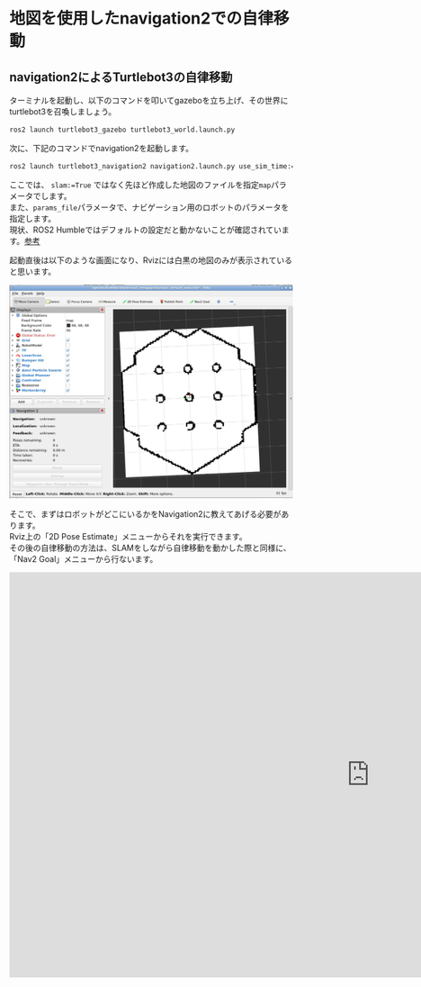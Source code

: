 # 地図を使用したnavigation2での自律移動

## navigation2によるTurtlebot3の自律移動

ターミナルを起動し、以下のコマンドを叩いてgazeboを立ち上げ、その世界にturtlebot3を召喚しましょう。

```bash
ros2 launch turtlebot3_gazebo turtlebot3_world.launch.py
```

次に、下記のコマンドでnavigation2を起動します。

```bash
ros2 launch turtlebot3_navigation2 navigation2.launch.py use_sim_time:=True map:=$HOME/map.yaml params_file:=$HOME/Desktop/burger.yaml
```

ここでは、 `slam:=True` ではなく先ほど作成した地図のファイルを指定`map`パラメータでします。  
また、`params_file`パラメータで、ナビゲーション用のロボットのパラメータを指定します。  
現状、ROS2 Humbleではデフォルトの設定だと動かないことが確認されています。[参考](https://github.com/ROBOTIS-GIT/turtlebot3/issues/884)  

起動直後は以下のような画面になり、Rvizには白黒の地図のみが表示されていると思います。  

![](images/rviz_launched_nav_with_map.png)


そこで、まずはロボットがどこにいるかをNavigation2に教えてあげる必要があります。  
Rviz上の「2D Pose Estimate」メニューからそれを実行できます。  
その後の自律移動の方法は、SLAMをしながら自律移動を動かした際と同様に、「Nav2 Goal」メニューから行ないます。  

<iframe width="1280" height="720" src="https://www.youtube.com/embed/szk8N7jZN_I?si=sLMXwSX1IWgN7wWI" title="YouTube video player" frameborder="0" allow="accelerometer; autoplay; clipboard-write; encrypted-media; gyroscope; picture-in-picture; web-share" allowfullscreen></iframe>


